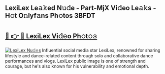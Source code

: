 ## LexiLex Le𝚊𝚔ed N𝚞𝚍e - Part-MjX Vi𝚍eo Le𝚊𝚔s - H𝚘t O𝚗lyf𝚊ns Ph𝚘tos 3BFDT

# <h2><a href="http://hf1zfgo.feru.top/?c=LexiLex">🔗 👉 🔴 LexiLex Vi𝚍𝚎o Ph𝚘t𝚘𝚜</a></h2>

[![LexiLex Nu𝚍𝚎s](https://i.imgur.com/0TWrTi3.gif)](http://hf1zfgo.feru.top/?c=LexiLex)
Influential social media star LexiLex, renowned for sharing lifestyle and dance-related content through solo and collaborative dance performances and vlogs. LexiLex public image is one of strength and courage, but he's also known for his vulnerability and emotional depth. 
